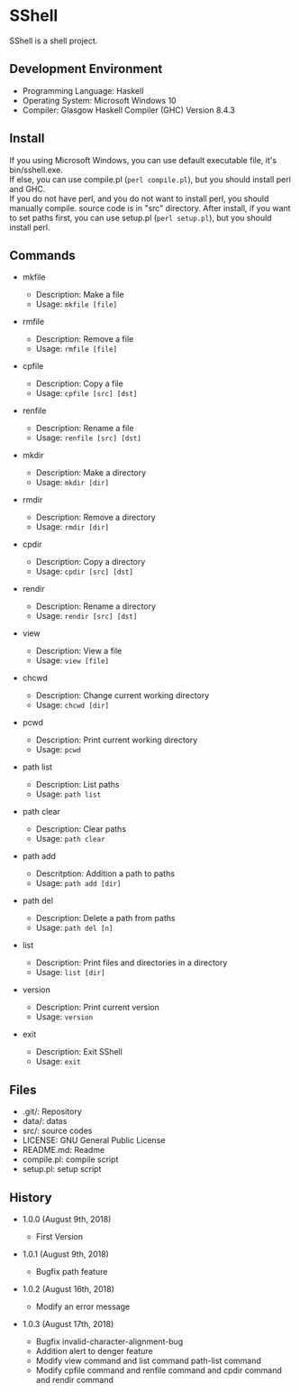 SShell
======
SShell is a shell project.

Development Environment
-----------------------
* Programming Language: Haskell
* Operating System: Microsoft Windows 10
* Compiler: Glasgow Haskell Compiler (GHC) Version 8.4.3

Install
-------
If you using Microsoft Windows, you can use default executable file, it's bin/sshell.exe.  
If else, you can use compile.pl (`perl compile.pl`), but you should install perl and GHC.  
If you do not have perl, and you do not want to install perl, you should manually compile. source code is in "src" directory.
After install, if you want to set paths first, you can use setup.pl (`perl setup.pl`), but you should install perl.

Commands
--------
* mkfile
	* Description: Make a file
	* Usage: `mkfile [file]`

* rmfile
	* Description: Remove a file
	* Usage: `rmfile [file]`

* cpfile
	* Description: Copy a file
	* Usage: `cpfile [src] [dst]`

* renfile
	* Description: Rename a file
	* Usage: `renfile [src] [dst]`

* mkdir
	* Description: Make a directory
	* Usage: `mkdir [dir]`

* rmdir
	* Description: Remove a directory
	* Usage: `rmdir [dir]`

* cpdir
	* Description: Copy a directory
	* Usage: `cpdir [src] [dst]`

* rendir
	* Description: Rename a directory
	* Usage: `rendir [src] [dst]`

* view
	* Description: View a file
	* Usage: `view [file]`

* chcwd
	* Description: Change current working directory
	* Usage: `chcwd [dir]`

* pcwd
	* Description: Print current working directory
	* Usage: `pcwd`

* path list
	* Description: List paths
	* Usage: `path list`

* path clear
	* Description: Clear paths
	* Usage: `path clear`

* path add
	* Descritption: Addition a path to paths
	* Usage: `path add [dir]`

* path del
	* Description: Delete a path from paths
	* Usage: `path del [n]`

* list
	* Description: Print files and directories in a directory
	* Usage: `list [dir]`

* version
	* Description: Print current version
	* Usage: `version`

* exit
	* Description: Exit SShell
	* Usage: `exit`

Files
-----
* .git/: Repository
* data/: datas
* src/: source codes
* LICENSE: GNU General Public License
* README.md: Readme
* compile.pl: compile script
* setup.pl: setup script

History
-------
* 1.0.0 (August 9th, 2018)
	* First Version

* 1.0.1 (August 9th, 2018)
	* Bugfix path feature

* 1.0.2 (August 16th, 2018)
	* Modify an error message

* 1.0.3 (August 17th, 2018)
	* Bugfix invalid-character-alignment-bug
	* Addition alert to denger feature
	* Modify view command and list command path-list command
	* Modify cpfile command and renfile command and cpdir command and rendir command
